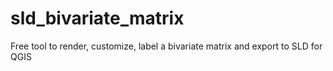 # sld_bivariate_matrix
Free tool to render, customize, label a bivariate matrix and export to SLD for QGIS
